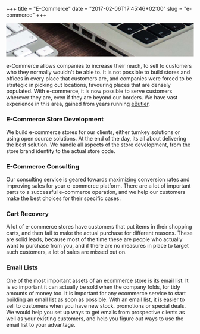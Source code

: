 +++
title = "E-Commerce"
date = "2017-02-06T17:45:46+02:00"
slug = "e-commerce"
+++

<p class='service-img' markdown='1'>
<img src="/img/banners/banner-1.jpg" alt="Web and Mobile">
</p>

e-Commerce allows companies to increase their reach, to sell to customers who they normally wouldn't be able to. It is not possible
to build stores and offices in every place that customers are, and companies were forced to be strategic in picking out locations, favouring
places that are densely populated. With e-commerce, it is now possible to serve customers wherever they are, even if they are beyond our
borders. We have vast experience in this area, gained from years running [eButler](/case-study/ebutler).

### E-Commerce Store Development
We build e-commerce stores for our clients, either turnkey solutions or using open source
solutions. At the end of the day, its all about delivering the best solution. We
handle all aspects of the store development, from the store brand identity to the actual
store code.

### E-Commerce Consulting
Our consulting service is geared towards maximizing conversion rates and improving
sales for your e-commerce platform. There are a lot of important parts to a successful
e-commerce operation, and we help our customers make the best choices for their
specific cases.

### Cart Recovery
A lot of e-commerce stores have customers that put items in their shopping carts,
and then fail to make the actual purchase for different reasons. These are solid
leads, because most of the time these are people who actually want to purchase
from you, and if there are no measures in place to target such customers, a lot
of sales are missed out on.

### Email Lists
One of the most important assets of an ecommerce store is its email list. It is so important it can actually be sold when the company folds, for tidy amounts of money too. It is important for any ecommerce service to start building an email list as soon as possible.
With an email list, it is easier to sell to customers when you have new stock, promotions or special deals. We would help you set up ways to
get emails from prospective clients as well as your existing customers, and help you figure out ways to use the email list to your advantage.